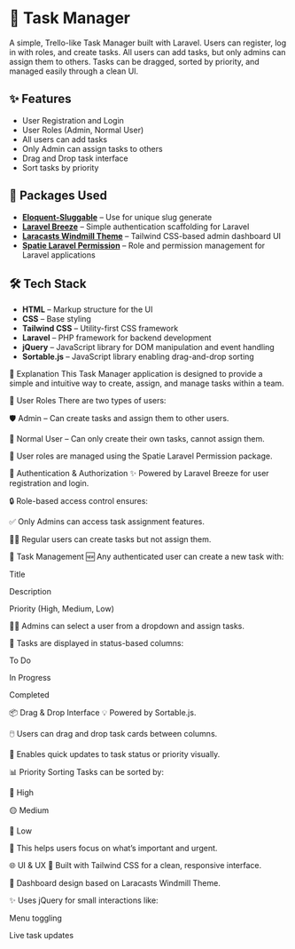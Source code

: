 # 📝 Task Manager

A simple, Trello-like Task Manager built with Laravel. Users can register, log in with roles, and create tasks. All users can add tasks, but only admins can assign them to others. Tasks can be dragged, sorted by priority, and managed easily through a clean UI.

## ✨ Features

-   User Registration and Login
-   User Roles (Admin, Normal User)
-   All users can add tasks
-   Only Admin can assign tasks to others
-   Drag and Drop task interface
-   Sort tasks by priority

## 🧰 Packages Used

-   **[Eloquent-Sluggable](https://github.com/cviebrock/eloquent-sluggable)** – Use for unique slug generate
-   **[Laravel Breeze](https://github.com/laravel/breeze)** – Simple authentication scaffolding for Laravel
-   **[Laracasts Windmill Theme](https://github.com/laracasts/windmill-dashboard)** – Tailwind CSS-based admin dashboard UI
-   **[Spatie Laravel Permission](https://spatie.be/docs/laravel-permission/v6/installation-laravel)** – Role and permission management for Laravel applications

## 🛠️ Tech Stack

-   **HTML** – Markup structure for the UI
-   **CSS** – Base styling
-   **Tailwind CSS** – Utility-first CSS framework
-   **Laravel** – PHP framework for backend development
-   **jQuery** – JavaScript library for DOM manipulation and event handling
-   **Sortable.js** – JavaScript library enabling drag-and-drop sorting

📖 Explanation
This Task Manager application is designed to provide a simple and intuitive way to create, assign, and manage tasks within a team.

👥 User Roles
There are two types of users:

🛡️ Admin – Can create tasks and assign them to other users.

👤 Normal User – Can only create their own tasks, cannot assign them.

🎯 User roles are managed using the Spatie Laravel Permission package.

🔐 Authentication & Authorization
✨ Powered by Laravel Breeze for user registration and login.

🔒 Role-based access control ensures:

✅ Only Admins can access task assignment features.

🧑‍💼 Regular users can create tasks but not assign them.

📝 Task Management
🆕 Any authenticated user can create a new task with:

Title

Description

Priority (High, Medium, Low)

🧑‍🏫 Admins can select a user from a dropdown and assign tasks.

📂 Tasks are displayed in status-based columns:

To Do

In Progress

Completed

📦 Drag & Drop Interface
💡 Powered by Sortable.js.

🖱️ Users can drag and drop task cards between columns.

🧩 Enables quick updates to task status or priority visually.

📊 Priority Sorting
Tasks can be sorted by:

🔺 High

🟡 Medium

🔻 Low

📌 This helps users focus on what’s important and urgent.

🌐 UI & UX
💅 Built with Tailwind CSS for a clean, responsive interface.

🧱 Dashboard design based on Laracasts Windmill Theme.

✨ Uses jQuery for small interactions like:

Menu toggling

Live task updates
